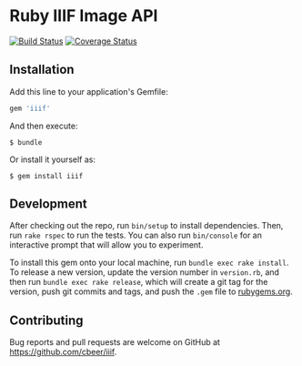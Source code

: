 # Ruby IIIF Image API

[![Build Status](https://travis-ci.org/jcoyne/iiif-image-api.svg?branch=master)](https://travis-ci.org/jcoyne/iiif-image-api)
[![Coverage Status](https://coveralls.io/repos/github/jcoyne/iiif-image-api/badge.svg?branch=master)](https://coveralls.io/github/jcoyne/iiif-image-api?branch=master)

## Installation

Add this line to your application's Gemfile:

```ruby
gem 'iiif'
```

And then execute:

    $ bundle

Or install it yourself as:

    $ gem install iiif

## Development

After checking out the repo, run `bin/setup` to install dependencies. Then, run `rake rspec` to run the tests. You can also run `bin/console` for an interactive prompt that will allow you to experiment.

To install this gem onto your local machine, run `bundle exec rake install`. To release a new version, update the version number in `version.rb`, and then run `bundle exec rake release`, which will create a git tag for the version, push git commits and tags, and push the `.gem` file to [rubygems.org](https://rubygems.org).

## Contributing

Bug reports and pull requests are welcome on GitHub at https://github.com/cbeer/iiif.
